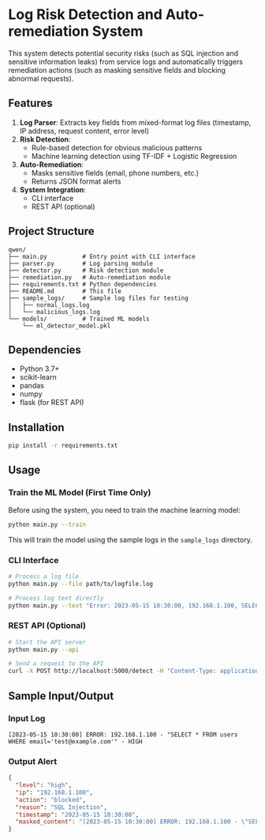 # Log Risk Detection and Auto-remediation System

This system detects potential security risks (such as SQL injection and sensitive information leaks) from service logs and automatically triggers remediation actions (such as masking sensitive fields and blocking abnormal requests).

## Features

1. **Log Parser**: Extracts key fields from mixed-format log files (timestamp, IP address, request content, error level)
2. **Risk Detection**: 
   - Rule-based detection for obvious malicious patterns
   - Machine learning detection using TF-IDF + Logistic Regression
3. **Auto-Remediation**: 
   - Masks sensitive fields (email, phone numbers, etc.)
   - Returns JSON format alerts
4. **System Integration**: 
   - CLI interface
   - REST API (optional)

## Project Structure

```
qwen/
├── main.py          # Entry point with CLI interface
├── parser.py        # Log parsing module
├── detector.py      # Risk detection module
├── remediation.py   # Auto-remediation module
├── requirements.txt # Python dependencies
├── README.md        # This file
├── sample_logs/     # Sample log files for testing
│   ├── normal_logs.log
│   └── malicious_logs.log
└── models/          # Trained ML models
    └── ml_detector_model.pkl
```

## Dependencies

- Python 3.7+
- scikit-learn
- pandas
- numpy
- flask (for REST API)

## Installation

```bash
pip install -r requirements.txt
```

## Usage

### Train the ML Model (First Time Only)

Before using the system, you need to train the machine learning model:

```bash
python main.py --train
```

This will train the model using the sample logs in the `sample_logs` directory.

### CLI Interface

```bash
# Process a log file
python main.py --file path/to/logfile.log

# Process log text directly
python main.py --text "Error: 2023-05-15 10:30:00, 192.168.1.100, SELECT * FROM users, ERROR"
```

### REST API (Optional)

```bash
# Start the API server
python main.py --api

# Send a request to the API
curl -X POST http://localhost:5000/detect -H "Content-Type: application/json" -d '{"log_text": "Error: 2023-05-15 10:30:00, 192.168.1.100, SELECT * FROM users, ERROR"}'
```

## Sample Input/Output

### Input Log
```
[2023-05-15 10:30:00] ERROR: 192.168.1.100 - "SELECT * FROM users WHERE email='test@example.com'" - HIGH
```

### Output Alert
```json
{
  "level": "high",
  "ip": "192.168.1.100",
  "action": "blocked",
  "reason": "SQL Injection",
  "timestamp": "2023-05-15 10:30:00",
  "masked_content": "[2023-05-15 10:30:00] ERROR: 192.168.1.100 - \"SELECT * FROM users WHERE email='***'\" - HIGH"
}
```